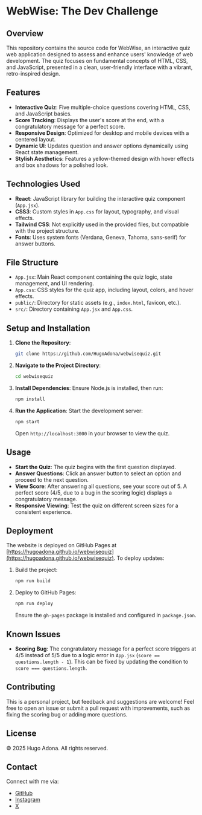 # WebWise: The Dev Challenge

## Overview

This repository contains the source code for WebWise, an interactive quiz web application designed to assess and enhance users' knowledge of web development. The quiz focuses on fundamental concepts of HTML, CSS, and JavaScript, presented in a clean, user-friendly interface with a vibrant, retro-inspired design.

## Features

- **Interactive Quiz**: Five multiple-choice questions covering HTML, CSS, and JavaScript basics.
- **Score Tracking**: Displays the user's score at the end, with a congratulatory message for a perfect score.
- **Responsive Design**: Optimized for desktop and mobile devices with a centered layout.
- **Dynamic UI**: Updates question and answer options dynamically using React state management.
- **Stylish Aesthetics**: Features a yellow-themed design with hover effects and box shadows for a polished look.

## Technologies Used

- **React**: JavaScript library for building the interactive quiz component (`App.jsx`).
- **CSS3**: Custom styles in `App.css` for layout, typography, and visual effects.
- **Tailwind CSS**: Not explicitly used in the provided files, but compatible with the project structure.
- **Fonts**: Uses system fonts (Verdana, Geneva, Tahoma, sans-serif) for answer buttons.

## File Structure

- `App.jsx`: Main React component containing the quiz logic, state management, and UI rendering.
- `App.css`: CSS styles for the quiz app, including layout, colors, and hover effects.
- `public/`: Directory for static assets (e.g., `index.html`, favicon, etc.).
- `src/`: Directory containing `App.jsx` and `App.css`.

## Setup and Installation

1. **Clone the Repository**:
   ```bash
   git clone https://github.com/HugoAdona/webwisequiz.git
   ```
2. **Navigate to the Project Directory**:
   ```bash
   cd webwisequiz
   ```
3. **Install Dependencies**:
   Ensure Node.js is installed, then run:
   ```bash
   npm install
   ```
4. **Run the Application**:
   Start the development server:
   ```bash
   npm start
   ```
   Open `http://localhost:3000` in your browser to view the quiz.

## Usage

- **Start the Quiz**: The quiz begins with the first question displayed.
- **Answer Questions**: Click an answer button to select an option and proceed to the next question.
- **View Score**: After answering all questions, see your score out of 5. A perfect score (4/5, due to a bug in the scoring logic) displays a congratulatory message.
- **Responsive Viewing**: Test the quiz on different screen sizes for a consistent experience.

## Deployment

The website is deployed on GitHub Pages at [https://hugoadona.github.io/webwisequiz](https://hugoadona.github.io/webwisequiz). To deploy updates:

1. Build the project:
   ```bash
   npm run build
   ```
2. Deploy to GitHub Pages:
   ```bash
   npm run deploy
   ```
   Ensure the `gh-pages` package is installed and configured in `package.json`.

## Known Issues

- **Scoring Bug**: The congratulatory message for a perfect score triggers at 4/5 instead of 5/5 due to a logic error in `App.jsx` (`score == questions.length - 1`). This can be fixed by updating the condition to `score === questions.length`.

## Contributing

This is a personal project, but feedback and suggestions are welcome! Feel free to open an issue or submit a pull request with improvements, such as fixing the scoring bug or adding more questions.

## License

© 2025 Hugo Adona. All rights reserved.

## Contact

Connect with me via:

- [GitHub](https://github.com/HugoAdona)
- [Instagram](https://www.instagram.com/hugo_adona)
- [X](https://x.com/HugoAdona)